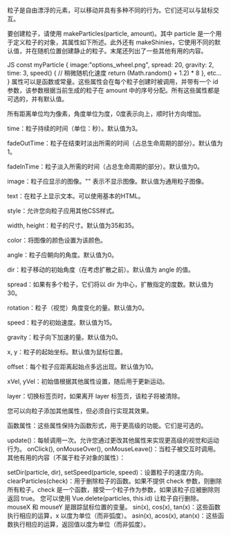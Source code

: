 粒子是自由漂浮的元素，可以移动并具有多种不同的行为。它们还可以与鼠标交互。

要创建粒子，请使用 makeParticles(particle, amount)。其中 particle 是一个用于定义粒子的对象，其属性如下所述。此外还有 makeShinies，它使用不同的默认值，并在随机位置创建静止的粒子。末尾还列出了一些其他有用的内容。

JS
const myParticle {
    image:"options_wheel.png",
    spread: 20,
    gravity: 2,
    time: 3,
    speed() { // 稍微随机化速度
        return (Math.random() + 1.2) * 8 
    },
    etc...
}
属性可以是函数或常量。这些属性会在每个粒子创建时被调用，并带有一个 id 参数，该参数根据当前生成的粒子在 amount 中的序号分配。所有这些属性都是可选的，并有默认值。

所有距离单位均为像素，角度单位为度，0度表示向上，顺时针方向增加。

time：粒子持续的时间（单位：秒）。默认值为3。

fadeOutTime：粒子在结束时淡出所需的时间（占总生命周期的部分）。默认值为1。

fadeInTime：粒子淡入所需的时间（占总生命周期的部分）。默认值为0。

image：粒子应显示的图像。"" 表示不显示图像。默认值为通用粒子图像。

text：在粒子上显示文本。可以使用基本的HTML。

style：允许您向粒子应用其他CSS样式。

width, height：粒子的尺寸。默认值为35和35。

color：将图像的颜色设置为该颜色。

angle：粒子应朝向的角度。默认值为0。

dir：粒子移动的初始角度（在考虑扩散之前）。默认值为 angle 的值。

spread：如果有多个粒子，它们将以 dir 为中心，扩散指定的度数。默认值为30。

rotation：粒子（视觉）角度变化的量。默认值为0。

speed：粒子的初始速度。默认值为15。

gravity：粒子向下加速的量。默认值为0。

x, y：粒子的起始坐标。默认值为鼠标位置。

offset：每个粒子应距离起始点多远出现。默认值为10。

xVel, yVel：初始值根据其他属性设置，随后用于更新运动。

layer：切换标签页时，如果离开 layer 标签页，该粒子将被清除。

您可以向粒子添加其他属性，但必须自行实现其效果。

函数属性：这些属性保持为函数形式，用于更高级的功能。它们是可选的。

update()：每帧调用一次。允许您通过更改其他属性来实现更高级的视觉和运动行为。
onClick(), onMouseOver(), onMouseLeave()：当粒子被交互时调用。
其他有用的内容（不属于粒子对象的属性）：

setDir(particle, dir), setSpeed(particle, speed)：设置粒子的速度/方向。
clearParticles(check)：用于删除粒子的函数。如果不提供 check 参数，则删除所有粒子。check 是一个函数，接受一个粒子作为参数，如果该粒子应被删除则返回 true。
您可以使用 Vue.delete(particles, this.id) 让粒子自行删除。
mouseX 和 mouseY 是跟踪鼠标位置的变量。
sin(x), cos(x), tan(x)：这些函数执行相应的运算，x 以度为单位（而非弧度）。
asin(x), acos(x), atan(x)：这些函数执行相应的运算，返回值以度为单位（而非弧度）。